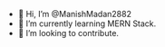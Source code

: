 - 👋 Hi, I’m @ManishMadan2882
- 🌱 I’m currently learning MERN Stack.
- 💞️ I’m looking to contribute.

<!---
ManishMadan2882/ManishMadan2882 is a ✨ special ✨ repository because its `README.md` (this file) appears on your GitHub profile.
You can click the Preview link to take a look at your changes.
--->
